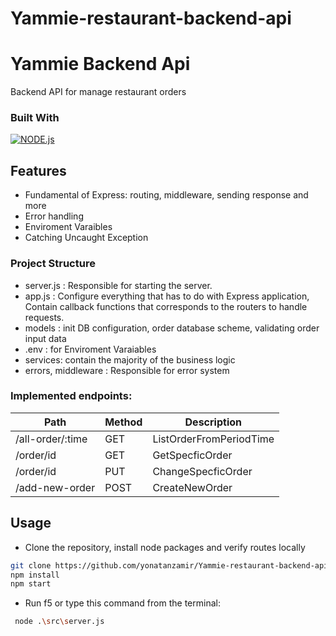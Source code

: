 # Yammie-restaurant-backend-api
# Yammie Backend Api
Backend API for manage restaurant orders

### Built With
[![NODE.js][node.js]][node-url]


## Features
- Fundamental of Express: routing, middleware, sending response and more
- Error handling
- Enviroment Varaibles
- Catching Uncaught Exception

### Project Structure
- server.js : Responsible for starting the server.
- app.js : Configure everything that has to do with Express application, Contain callback functions that corresponds to the routers to handle requests.
- models : init DB configuration, order database scheme, validating order input data
- .env : for Enviroment Varaiables
- services: contain the majority of the business logic
- errors, middleware :  Responsible for error system

### Implemented endpoints:

Path | Method | Description
---|---|---
/all-order/:time | GET | ListOrderFromPeriodTime
/order/id | GET | GetSpecficOrder
/order/id | PUT | ChangeSpecficOrder
/add-new-order | POST | CreateNewOrder


## Usage

* Clone the repository, install node packages and verify routes locally

```bash
git clone https://github.com/yonatanzamir/Yammie-restaurant-backend-api/
npm install
npm start
```

* Run f5 or type this command from the terminal:
  
```bash
 node .\src\server.js
```





[node.js]: https://upload.wikimedia.org/wikipedia/commons/thumb/d/d9/Node.js_logo.svg/180px-Node.js_logo.svg.png
[node-url]: https://nodejs.org/en/
